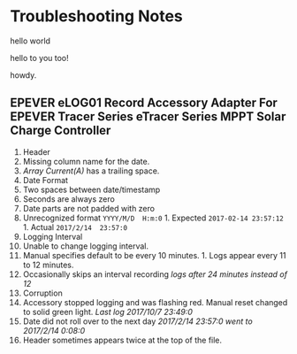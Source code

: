 # Troubleshooting Notes

hello world

hello to you too!

howdy.

## EPEVER eLOG01 Record Accessory Adapter For EPEVER Tracer Series eTracer Series MPPT Solar Charge Controller

1. Header
  1. Missing column name for the date.
  1. *Array Current(A)* has a trailing space.
1. Date Format
  1. Two spaces between date/timestamp
  1. Seconds are always zero
  1. Date parts are not padded with zero
  1. Unrecognized format `YYYY/M/D  H:m:0`
    1. Expected `2017-02-14 23:57:12`
    1. Actual `2017/2/14  23:57:0`
1. Logging Interval
  1. Unable to change logging interval.
  1. Manual specifies default to be every 10 minutes.
    1. Logs appear every 11 to 12 minutes.
  1. Occasionally skips an interval recording *logs after 24 minutes instead of 12*
1. Corruption
  1. Accessory stopped logging and was flashing red. Manual reset changed to solid green light. *Last log 2017/10/7  23:49:0*
  1. Date did not roll over to the next day *2017/2/14  23:57:0 went to 2017/2/14  0:08:0*
  1. Header sometimes appears twice at the top of the file.
